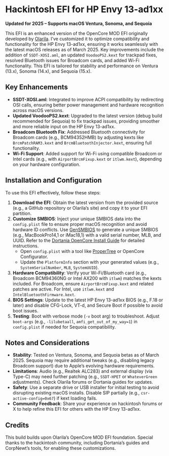 # Hackintosh EFI for HP Envy 13-ad1xx  
**Updated for 2025 – Supports macOS Ventura, Sonoma, and Sequoia**

This EFI is an enhanced version of the OpenCore MOD EFI originally developed by [Olarila](https://olarila.com/). I’ve customized it to optimize compatibility and functionality for the HP Envy 13-ad1xx, ensuring it works seamlessly with the latest macOS releases as of March 2025. Key improvements include the addition of `SSDT-XOSI.aml`, an updated `VoodooPS2.kext` for trackpad fixes, resolved Bluetooth issues for Broadcom cards, and added Wi-Fi functionality. This EFI is tailored for stability and performance on Ventura (13.x), Sonoma (14.x), and Sequoia (15.x).

## Key Enhancements
- **SSDT-XOSI.aml**: Integrated to improve ACPI compatibility by redirecting OSI calls, ensuring better power management and hardware recognition across macOS versions.
- **Updated VoodooPS2.kext**: Upgraded to the latest version (debug build recommended for Sequoia) to fix trackpad issues, providing smoother and more reliable input on the HP Envy 13-ad1xx.
- **Broadcom Bluetooth Fix**: Addressed Bluetooth connectivity for Broadcom cards (e.g., BCM94352HMB) by adjusting kexts like `BrcmPatchRAM3.kext` and `BrcmBluetoothInjector.kext`, ensuring full functionality.
- **Wi-Fi Support**: Added support for Wi-Fi using compatible Broadcom or Intel cards (e.g., with `AirportBrcmFixup.kext` or `itlwm.kext`), depending on your hardware configuration.

## Installation and Configuration
To use this EFI effectively, follow these steps:

1. **Download the EFI**: Obtain the latest version from the provided source (e.g., a GitHub repository or Olarila’s site) and copy it to your EFI partition.
2. **Customize SMBIOS**: Inject your unique SMBIOS data into the `config.plist` file to ensure proper macOS recognition and avoid hardware ID conflicts. Use [GenSMBIOS](https://github.com/corpnewt/GenSMBIOS) to generate a unique SMBIOS (e.g., MacBookPro14,1 or iMac18,1) with a valid serial number, MLB, and UUID. Refer to the [Dortania OpenCore Install Guide](https://dortania.github.io/OpenCore-Install-Guide/extras/smbios-support.html#miscellaneous-smbios) for detailed instructions.
   - Open `config.plist` with a tool like [ProperTree](https://github.com/corpnewt/ProperTree) or OpenCore Configurator.
   - Update the `PlatformInfo` section with your generated values (e.g., `SystemSerialNumber`, `MLB`, `SystemUUID`).
3. **Hardware Compatibility**: Verify your Wi-Fi/Bluetooth card (e.g., Broadcom BCM94360NG or Intel AX200 with `itlwm`) matches the kexts included. For Broadcom, ensure `AirportBrcmFixup.kext` and related patches are active. For Intel, use `itlwm.kext` and `IntelBluetoothFirmware.kext`.
4. **BIOS Settings**: Update to the latest HP Envy 13-ad1xx BIOS (e.g., F.18 or later) and disable CFG-Lock, VT-d, and Secure Boot if possible to avoid boot issues.
5. **Testing**: Boot with verbose mode (`-v` boot arg) to troubleshoot. Adjust `boot-args` (e.g., `-lilubetaall`, `amfi_get_out_of_my_way=1`) in `config.plist` if needed for Sequoia compatibility.

## Notes and Considerations
- **Stability**: Tested on Ventura, Sonoma, and Sequoia betas as of March 2025. Sequoia may require additional tweaks (e.g., disabling legacy Broadcom support) due to Apple’s evolving hardware requirements.
- **Limitations**: Audio (e.g., Realtek ALC283) and external display (via Type-C) may need further patching (e.g., `SSDT-HPET` or `WhateverGreen` adjustments). Check Olarila forums or Dortania guides for updates.
- **Safety**: Use a separate drive or USB installer for initial testing to avoid disrupting existing macOS installs. Disable SIP partially (e.g., `csr-active-config=0x67`) if kext loading fails.
- **Community Feedback**: Share your experience on hackintosh forums or X to help refine this EFI for others with the HP Envy 13-ad1xx.

## Credits
This build builds upon Olarila’s OpenCore MOD EFI foundation. Special thanks to the hackintosh community, including Dortania’s guides and CorpNewt’s tools, for enabling these customizations.


